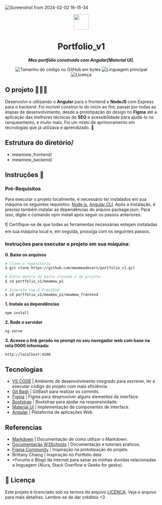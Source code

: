 ![Screenshot from 2024-02-02 16-15-34](https://github.com/mewmewdevart/portfolio_v1/assets/50052600/daed6ebb-d9fe-49eb-8607-c7e3b5d8988f)

<div align="center">
  <img src="https://github.com/mewmewdevart/portfolio_v1/assets/50052600/8d5ccdd2-3d6d-454a-9015-801bdcfbe9ed" width="50">
</div>


<h1 align="center">
 Portfolio_v1
</h1>

<p align="center">
	<b><i>
Meu portfólio construído com Angular[Material UI].</i></b><br>
</p>


<p align="center">
	<img alt="Tamanho do código no GitHub em bytes" src="https://img.shields.io/github/languages/code-size/mewmewdevart/portfolio_v1?color=6272a4" />
	<img alt="Linguagem principal" src="https://img.shields.io/github/languages/top/mewmewdevart/portfolio_v1?color=6272a4"/>
	<img alt="Licença" src="https://img.shields.io/github/license/mewmewdevart/portfolio_v1?color=6272a4"/>
</p>

## O projeto 👩🏿‍💻
Desenvolvi-o utilizando o  **Angular** para o frontend e **NodeJS** com Express para o backend. Foi incrível construí-lo do início ao fim; passei por todas as etapas de desenvolvimento, desde a prototipação do design no **Figma** até a aplicação das melhores técnicas de  **SEO** e acessibilidade para ajudá-lo no ranqueamento, e muito mais. Foi um misto de aprimoramento em tecnologias que já utilizava e aprendizado. 💜

## Estrutura do diretório/
- mewmew_frontend/
- mewmew_backend/


## Instruções  🔧

### Pré-Requisitos
Para executar o projeto localmente, é necessário ter instalados em sua máquina os seguintes requisitos: [Node.js](https://nodejs.org/en), [Angular CLI](https://angular.io/cli). Após a instalação, é preciso também instalar as dependências do arquivo package.json. Para isso, digite o comando npm install após seguir os passos anteriores.

❗️| Certifique-se de que todas as ferramentas necessárias estejam instaladas em sua máquina local e, em seguida, prossiga com os seguintes passos. <br>

### Instruções para executar o projeto em sua máquina:

**0. Baixe os arquivos**

```bash
# Clone o repositorio
$ git clone https://github.com/mewmewdevart/portfolio_v1.git

# Entre dentro da pasta clonada e do projeto
$ cd portfolio_v1/mewmew_p1
```

```bash
# Interaja com O FrontEnd
$ cd portfolio_v1/mewmew_p1/mewmew_frontend
```

**1. Instale as dependências**

```bash
npm install
```

**2. Rode o servidor**

```bash
ng serve
```

**3. Acesse o link gerado no prompt no seu navegador web com base na rota 0000 informada:**
```bash
http://localhost:4200
```

## Tecnologias
- [VS CODE](https://code.visualstudio.com/) | Ambiente de desenvolvimento integrado para escrever, ler e executar código do projeto com mais eficiência.
- [Git Bash](https://git-scm.com/downloads) | GitBash para realizar os commits.
- [Figma](https://www.figma.com/) | Figma para desenvolver alguns elementos da interface.
- [Bootstrap](https://getbootstrap.com/) | Bootstrap para ajudar na responsividade.
- [Material UI](https://material.angular.io/) | Implementação de componentes de interface.
- [Angular](https://angular.io/start) | Plataforma de aplicações Web.

## Referencias
- [Markdown](https://www.markdownguide.org/basic-syntax/) | Documentação de como utilizar o Markdown.
- [Documentação W3Schools](https://www.w3schools.com/) | Documentação e tutoriais praticos.
- [Figma Community](https://www.figma.com/community) | Inspiração na prototipação do projeto.
- Brittany Chiang | Inspiração no Portfolio dela
- +Forums e Blogs da internet para sanar as minhas duvidas relacionadas a linguagem (Alura, Stack Overflow e Geeks for geeks).

## 📜 Licença

Este projeto é licenciado sob os termos do arquivo [LICENÇA](LICENSE). Veja o arquivo para mais detalhes. Lembre-se de dar créditos <3 <br>
